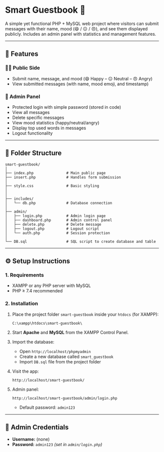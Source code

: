 # Smart Guestbook 📝

A simple yet functional PHP + MySQL web project where visitors can submit messages with their name, mood (😄 / 😐 / 😠), and see them displayed publicly. Includes an admin panel with statistics and management features.

---

## 🔧 Features

### 🧑‍💻 Public Side
- Submit name, message, and mood (😄 Happy – 😐 Neutral – 😠 Angry)
- View submitted messages (with name, mood emoji, and timestamp)

### 🔐 Admin Panel
- Protected login with simple password (stored in code)
- View all messages
- Delete specific messages
- View mood statistics (happy/neutral/angry)
- Display top used words in messages
- Logout functionality

---

## 📁 Folder Structure

```
smart-guestbook/
│
├── index.php               # Main public page
├── insert.php              # Handles form submission
│
├── style.css               # Basic styling
│              
│
├── includes/
│   └── db.php              # Database connection
│
├── admin/
│   ├── login.php           # Admin login page
│   ├── dashboard.php       # Admin control panel
│   ├── delete.php          # Delete message
│   ├── logout.php          # Logout script
│   └── auth.php            # Session protection
│
└── DB.sql                  # SQL script to create database and table
```

---

## ⚙️ Setup Instructions

### 1. Requirements
- XAMPP or any PHP server with MySQL
- PHP ≥ 7.4 recommended

### 2. Installation

1. Place the project folder `smart-guestbook` inside your `htdocs` (for XAMPP):
   ```
   C:\xampp\htdocs\smart-guestbook\
   ```

2. Start **Apache** and **MySQL** from the XAMPP Control Panel.

3. Import the database:
   - Open `http://localhost/phpmyadmin`
   - Create a new database called `smart_guestbook`
   - Import `DB.sql` file from the project folder

4. Visit the app:
   ```
   http://localhost/smart-guestbook/
   ```

5. Admin panel:
   ```
   http://localhost/smart-guestbook/admin/login.php
   ```
   - Default password: `admin123`

---

## 🔐 Admin Credentials

- **Username:** (none)
- **Password:** `admin123` *(set in `admin/login.php`)*
